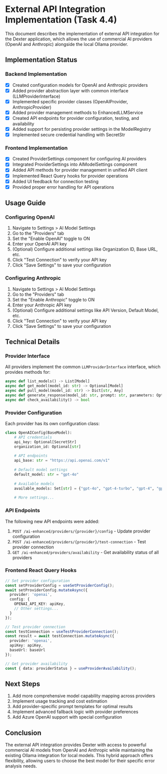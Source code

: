 # External API Integration Implementation (Task 4.4)

This document describes the implementation of external API integration for the Dexter application, which allows the use of commercial AI providers (OpenAI and Anthropic) alongside the local Ollama provider.

## Implementation Status

### Backend Implementation

- [x] Created configuration models for OpenAI and Anthropic providers
- [x] Added provider abstraction layer with common interface (LLMProviderInterface)
- [x] Implemented specific provider classes (OpenAIProvider, AnthropicProvider)
- [x] Added provider management methods to EnhancedLLMService
- [x] Created API endpoints for provider configuration, testing, and availability
- [x] Added support for persisting provider settings in the ModelRegistry
- [x] Implemented secure credential handling with SecretStr

### Frontend Implementation

- [x] Created ProviderSettings component for configuring AI providers
- [x] Integrated ProviderSettings into AIModelSettings component
- [x] Added API methods for provider management in unified API client
- [x] Implemented React Query hooks for provider operations
- [x] Added UI feedback for connection testing
- [x] Provided proper error handling for API operations

## Usage Guide

### Configuring OpenAI

1. Navigate to Settings > AI Model Settings
2. Go to the "Providers" tab
3. Set the "Enable OpenAI" toggle to ON
4. Enter your OpenAI API key
5. (Optional) Configure additional settings like Organization ID, Base URL, etc.
6. Click "Test Connection" to verify your API key
7. Click "Save Settings" to save your configuration

### Configuring Anthropic

1. Navigate to Settings > AI Model Settings
2. Go to the "Providers" tab
3. Set the "Enable Anthropic" toggle to ON
4. Enter your Anthropic API key
5. (Optional) Configure additional settings like API Version, Default Model, etc.
6. Click "Test Connection" to verify your API key
7. Click "Save Settings" to save your configuration

## Technical Details

### Provider Interface

All providers implement the common `LLMProviderInterface` interface, which provides methods for:

```python
async def list_models() -> List[Model]
async def get_model(model_id: str) -> Optional[Model]
async def pull_model(model_id: str) -> Dict[str, Any]
async def generate_response(model_id: str, prompt: str, parameters: Optional[ModelParameters] = None) -> str
async def check_availability() -> bool
```

### Provider Configuration

Each provider has its own configuration class:

```python
class OpenAIConfig(BaseModel):
    # API credentials
    api_key: Optional[SecretStr]
    organization_id: Optional[str]
    
    # API endpoints
    api_base: str = "https://api.openai.com/v1"
    
    # Default model settings
    default_model: str = "gpt-4o"
    
    # Available models
    available_models: Set[str] = {"gpt-4o", "gpt-4-turbo", "gpt-4", "gpt-3.5-turbo"}
    
    # More settings...
```

### API Endpoints

The following new API endpoints were added:

1. `POST /ai-enhanced/providers/{provider}/config` - Update provider configuration
2. `POST /ai-enhanced/providers/{provider}/test-connection` - Test provider connection
3. `GET /ai-enhanced/providers/availability` - Get availability status of all providers

### Frontend React Query Hooks

```typescript
// Set provider configuration
const setProviderConfig = useSetProviderConfig();
await setProviderConfig.mutateAsync({
  provider: 'openai',
  config: {
    OPENAI_API_KEY: apiKey,
    // Other settings...
  }
});

// Test provider connection
const testConnection = useTestProviderConnection();
const result = await testConnection.mutateAsync({
  provider: 'openai',
  apiKey: apiKey,
  baseUrl: baseUrl
});

// Get provider availability
const { data: providerStatus } = useProviderAvailability();
```

## Next Steps

1. Add more comprehensive model capability mapping across providers
2. Implement usage tracking and cost estimation
3. Add provider-specific prompt templates for optimal results
4. Implement advanced fallback logic with provider preferences
5. Add Azure OpenAI support with special configuration

## Conclusion

The external API integration provides Dexter with access to powerful commercial AI models from OpenAI and Anthropic while maintaining the existing Ollama integration for local models. This hybrid approach offers flexibility, allowing users to choose the best model for their specific error analysis needs.